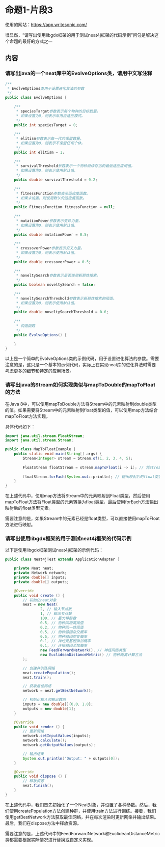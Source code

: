 # 命题1-片段3

使用的网站：<https://app.writesonic.com/>

很显然，“请写出使用libgdx框架的用于测试neat4j框架的代码示例”问句是解决这个命题的最好的方式之一

## 内容

### 请写出java的一个neat库中的EvolveOptions类，请用中文写注释

```java
/**
 * EvolveOptions类用于设置进化算法的参数
 */
public class EvolveOptions {
    
    /**
     * speciesTarget参数表示每个物种的目标数量。
     * 如果设置为0，则表示采用自适应模式。
     */
    public int speciesTarget = 0;
    
    /**
     * elitism参数表示每一代的保留数量。
     * 如果设置为0，则表示不保留任何个体。
     */
    public int elitism = 1;
    
    /**
     * survivalThreshold参数表示一个物种继续存活的最低适应度阈值。
     * 如果设置为0，则表示使用默认值。
     */
    public double survivalThreshold = 0.2;
    
    /**
     * fitnessFunction参数表示适应度函数。
     * 如果未设置，则使用默认的适应度函数。
     */
    public FitnessFunction fitnessFunction = null;
    
    /**
     * mutationPower参数表示变异力量。
     * 如果设置为0，则表示使用默认值。
     */
    public double mutationPower = 0.5;
    
    /**
     * crossoverPower参数表示交叉力量。
     * 如果设置为0，则表示使用默认值。
     */
    public double crossoverPower = 0.5;
    
    /**
     * noveltySearch参数表示是否使用新颖性搜索。
     */
    public boolean noveltySearch = false;
    
    /**
     * noveltySearchThreshold参数表示新颖性搜索的阈值。
     * 如果设置为0，则表示使用默认值。
     */
    public double noveltySearchThreshold = 0.0;
    
    /**
     * 构造函数
     */
    public EvolveOptions() {
        
    }
}
```

以上是一个简单的EvolveOptions类的示例代码，用于设置进化算法的参数。需要注意的是，这只是一个基本的示例代码，实际上在实现neat库的进化算法时需要考虑更多的细节和特定的应用场景。

### 请写出java的Stream如何实现类似与mapToDouble的mapToFloat的方法

在Java 8中，可以使用mapToDouble方法将Stream中的元素映射到double类型的值。如果需要将Stream中的元素映射到float类型的值，可以使用map方法结合mapToFloat方法实现。

具体代码如下：

```java
import java.util.stream.FloatStream;
import java.util.stream.Stream;

public class MapToFloatExample {
    public static void main(String[] args) {
        Stream<Integer> stream = Stream.of(1, 2, 3, 4, 5);
        
        FloatStream floatStream = stream.mapToFloat(i -> i); // 将Stream中的元素映射到float类型的值
        
        floatStream.forEach(System.out::println); // 输出映射后的float类型元素
    }
}
```

在上述代码中，使用map方法将Stream中的元素映射到Float类型，然后使用mapToFloat方法将Float类型的元素转换为float类型，最后使用forEach方法输出映射后的float类型元素。

需要注意的是，如果Stream中的元素已经是float类型，可以直接使用mapToFloat方法进行映射。

### 请写出使用libgdx框架的用于测试neat4j框架的代码示例

以下是使用libgdx框架测试neat4j框架的示例代码：

```java
public class Neat4jTest extends ApplicationAdapter {

    private Neat neat;
    private Network network;
    private double[] inputs;
    private double[] outputs;

    @Override
    public void create () {
        // 初始化neat对象
        neat = new Neat(
                2, // 输入节点数
                1, // 输出节点数
                100, // 最大种群数
                0.5, // 物种间距离阈值
                0.2, // 物种同一性阈值
                0.5, // 物种基因杂交概率
                0.5, // 物种基因突变概率
                0.1, // 神经元基因添加概率
                0.1, // 连接基因添加概率
                new FeedForwardNetwork(), // 神经网络类型
                new EuclideanDistanceMetric() // 物种距离计算方法
        );

        // 创建并训练网络
        neat.createPopulation();
        neat.train();

        // 获取最佳网络
        network = neat.getBestNetwork();

        // 初始化输入和输出数组
        inputs = new double[]{0.0, 1.0};
        outputs = new double[1];
    }

    @Override
    public void render () {
        // 更新网络
        network.setInputValues(inputs);
        network.calculate();
        network.getOutputValues(outputs);

        // 输出结果
        System.out.println("Output: " + outputs[0]);
    }

    @Override
    public void dispose () {
        // 释放资源
        neat.finish();
    }
}
```

在上述代码中，我们首先初始化了一个Neat对象，并设置了各种参数。然后，我们使用createPopulation方法创建种群，并使用train方法进行训练。接着，我们使用getBestNetwork方法获取最佳网络，并在每次渲染时更新网络并输出结果。最后，我们在dispose方法中释放资源。

需要注意的是，上述代码中的FeedForwardNetwork和EuclideanDistanceMetric类都需要根据实际情况进行替换或自定义实现。
